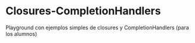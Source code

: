# Closures-CompletionHandlers

Playground con ejemplos simples de closures y CompletionHandlers (para los alumnos)


